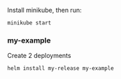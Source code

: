 Install minikube, then run:

`minikube start`

### my-example

Create 2 deployments

`helm install my-release my-example`